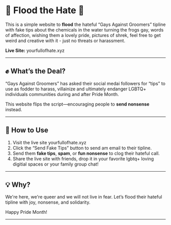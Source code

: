 # 🌈 Flood the Hate 🌈

This is a simple website to **flood** the hateful “Gays Against Groomers” tipline with fake tips about the chemicals in the water turning the frogs gay, words of affection, wishing them a lovely pride, pictures of shrek, feel free to get weird and creative with it - just no threats or harassment. 

**Live Site:** yourfullofhate.xyz

---

## ✊ What’s the Deal?

“Gays Against Groomers” has asked their social medai followers for “tips” to use as fodder to harass, villainize and ultimately endanger LGBTQ+ individuals communities during and after Pride Month.

This website flips the script—encouraging people to **send nonsense** instead.

---

## 🚀 How to Use

1. Visit the live site yourfullofhate.xyz
2. Click the “Send Fake Tips” button to send am email to their tipline.  
3. Send them **fake tips**, **spam**, or **fun nonsense** to clog their hateful call.  
4. Share the live site with friends, drop it in your favorite lgbtq+ loving digitial spaces or your family group chat! 

---

## 💡 Why?

We're here, we're queer and we will not live in fear. Let’s flood their hateful tipline with joy, nonsense, and solidarity.  

Happy Pride Month!

---
